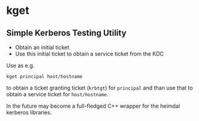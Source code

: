 # kget
## Simple Kerberos Testing Utility

- Obtain an initial ticket
- Use this initial ticket to obtain a service ticket from the KDC

Use as e.g.

   `kget principal host/hostname`

to obtain a ticket granting ticket (`krbtgt`) for `principal` and than use that to obtain a service ticket for `host/hostname`.

In the future may become a full-fledged C++ wrapper for the heimdal kerberos libraries.
